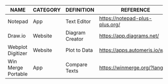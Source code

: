 | NAME					    | CATEGORY		  | DEFINITION 		    | REFERENCE								        |
| ------------- 		| ------------- | ------------- 	  | ------------- 						      |
| Notepad	    		  | App			      | Text Editor   	  | https://notepad-plus-plus.org/  |
| Draw.io	    		  | Website		    | Diagram Creator	  | https://app.diagrams.net/				|
| Webplot Digitizer	| Website		    | Plot to Data   	  | https://apps.automeris.io/wpd/	|
| Win Merge Portable| App     	    | Compare Texts  	  | https://winmerge.org/?lang=tr 	|
